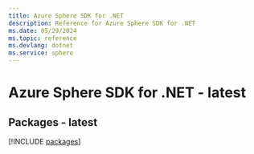 ```yaml
---
title: Azure Sphere SDK for .NET
description: Reference for Azure Sphere SDK for .NET
ms.date: 05/29/2024
ms.topic: reference
ms.devlang: dotnet
ms.service: sphere
---
```

# Azure Sphere SDK for .NET - latest
## Packages - latest
[!INCLUDE [packages](sphere-index.md)]